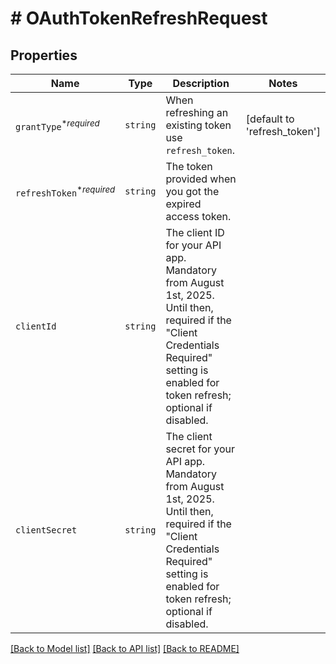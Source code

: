 # # OAuthTokenRefreshRequest



## Properties

Name | Type | Description | Notes
------------ | ------------- | ------------- | -------------
| `grantType`<sup>*_required_</sup> | ```string``` |  When refreshing an existing token use `refresh_token`.  |  [default to 'refresh_token'] |
| `refreshToken`<sup>*_required_</sup> | ```string``` |  The token provided when you got the expired access token.  |  |
| `clientId` | ```string``` |  The client ID for your API app. Mandatory from August 1st, 2025. Until then, required if the &quot;Client Credentials Required&quot; setting is enabled for token refresh; optional if disabled.  |  |
| `clientSecret` | ```string``` |  The client secret for your API app. Mandatory from August 1st, 2025. Until then, required if the &quot;Client Credentials Required&quot; setting is enabled for token refresh; optional if disabled.  |  |

[[Back to Model list]](../../README.md#models) [[Back to API list]](../../README.md#endpoints) [[Back to README]](../../README.md)
